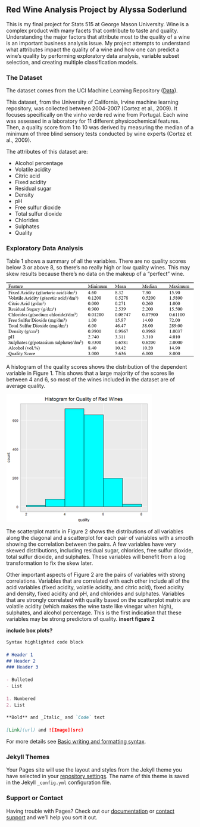 ## Red Wine Analysis Project by Alyssa Soderlund

This is my final project for Stats 515 at George Mason University. 
Wine is a complex product with many facets that contribute to taste and quality. Understanding the major factors that attribute most to the quality of a wine is an important business analysis issue. My project attempts to understand what attributes impact the quality of a wine and how one can predict a wine’s quality by performing exploratory data analysis, variable subset selection, and creating multiple classification models. 

### The Dataset
The dataset comes from the UCI Machine Learning Repository ([Data](https://archive.ics.uci.edu/ml/datasets/Wine+Quality)). 

This dataset, from the University of California, Irvine machine learning repository, was collected between 2004-2007 (Cortez et al., 2009). It focuses specifically on the vinho verde red wine from Portugal. Each wine was assessed in a laboratory for 11 different physicochemical features. Then, a quality score from 1 to 10 was derived by measuring the median of a minimum of three blind sensory tests conducted by wine experts (Cortez et al., 2009). 

The attributes of this dataset are: 
- Alcohol percentage
- Volatile acidity 
- Citric acid
- Fixed acidity
- Residual sugar
- Density
- pH
- Free sulfur dioxide 
- Total sulfur dioxide
- Chlorides
- Sulphates
- Quality

### Exploratory Data Analysis
Table 1 shows a summary of all the variables. There are no quality scores below 3 or above 8, so there’s no really high or low quality wines. This may skew results because there’s no data on the makeup of a “perfect” wine. 

![Figure 1](https://github.com/asoderlund/WineAnalysis/blob/gh-pages/images/Table%201.PNG)

A histogram of the quality scores shows the distribution of the dependent variable in Figure 1. This shows that a large majority of the scores lie between 4 and 6, so most of the wines included in the dataset are of average quality.

![](https://github.com/asoderlund/WineAnalysis/blob/gh-pages/images/fig1.png)

The scatterplot matrix in Figure 2 shows the distributions of all variables along the diagonal and a scatterplot for each pair of variables with a smooth showing the correlation between the pairs. A few variables have very skewed distributions, including residual sugar, chlorides, free sulfur dioxide, total sulfur dioxide, and sulphates. These variables will benefit from a log transformation to fix the skew later. 

Other important aspects of Figure 2 are the pairs of variables with strong correlations. Variables that are correlated with each other include all of the acid variables (fixed acidity, volatile acidity, and citric acid), fixed acidity and density, fixed acidity and pH, and chlorides and sulphates. Variables that are strongly correlated with quality based on the scatterplot matrix are volatile acidity (which makes the wine taste like vinegar when high), sulphates, and alcohol percentage. This is the first indication that these variables may be strong predictors of quality.
**insert figure 2**

**include box plots?**


```markdown
Syntax highlighted code block

# Header 1
## Header 2
### Header 3

- Bulleted
- List

1. Numbered
2. List

**Bold** and _Italic_ and `Code` text

[Link](url) and ![Image](src)
```

For more details see [Basic writing and formatting syntax](https://docs.github.com/en/github/writing-on-github/getting-started-with-writing-and-formatting-on-github/basic-writing-and-formatting-syntax).

### Jekyll Themes

Your Pages site will use the layout and styles from the Jekyll theme you have selected in your [repository settings](https://github.com/asoderlund/WineAnalysis/settings/pages). The name of this theme is saved in the Jekyll `_config.yml` configuration file.

### Support or Contact

Having trouble with Pages? Check out our [documentation](https://docs.github.com/categories/github-pages-basics/) or [contact support](https://support.github.com/contact) and we’ll help you sort it out.
